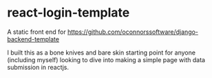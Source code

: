 # react-login-template
A static front end for https://github.com/oconnorssoftware/django-backend-template

I built this as a bone knives and bare skin starting point for anyone (including myself) looking 
to dive into making a simple page with data submission in reactjs.
